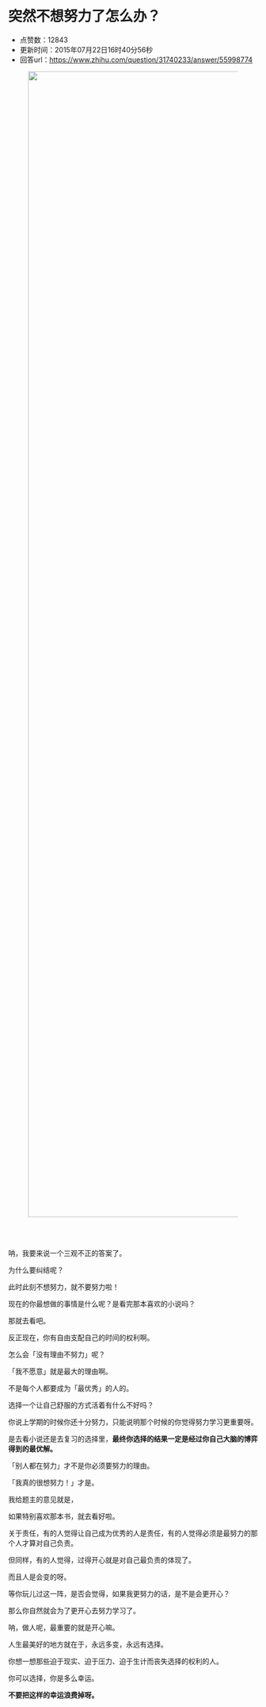 # 突然不想努力了怎么办？
- 点赞数：12843
- 更新时间：2015年07月22日16时40分56秒
- 回答url：https://www.zhihu.com/question/31740233/answer/55998774
<body>
 <figure>
  <img src="https://picx.zhimg.com/50/a8e9a3c4d505630d36b36b0efda62788_720w.jpg?source=1940ef5c" data-rawwidth="2308" data-rawheight="1081" data-original-token="a8e9a3c4d505630d36b36b0efda62788" class="origin_image zh-lightbox-thumb" width="2308" data-original="https://pic1.zhimg.com/a8e9a3c4d505630d36b36b0efda62788_r.jpg?source=1940ef5c">
 </figure>
 <br>
 <br>
 <p data-pid="3MDxBaPt">呐，我要来说一个三观不正的答案了。</p>
 <p data-pid="VSCEUbYg">为什么要纠结呢？</p>
 <p data-pid="ATUBqK9v">此时此刻不想努力，就不要努力啦！</p>
 <p data-pid="So7uVQJl">现在的你最想做的事情是什么呢？是看完那本喜欢的小说吗？</p>
 <p data-pid="hbe1_XlD">那就去看吧。</p>
 <p data-pid="tZ0EPbjp">反正现在，你有自由支配自己的时间的权利啊。</p>
 <p data-pid="1_pP3P-J">怎么会「没有理由不努力」呢？</p>
 <p data-pid="-kyRJyuH">「我不愿意」就是最大的理由啊。</p>
 <p data-pid="GvpaExSI">不是每个人都要成为「最优秀」的人的。</p>
 <p data-pid="du-g83J4">选择一个让自己舒服的方式活着有什么不好吗？</p>
 <p data-pid="HTH7LPzv">你说上学期的时候你还十分努力，只能说明那个时候的你觉得努力学习更重要呀。</p>
 <p data-pid="8Dez-hQw">是去看小说还是去复习的选择里，<b>最终你选择的结果一定是经过你自己大脑的博弈得到的最优解。</b></p>
 <p data-pid="hIksOjXA">「别人都在努力」才不是你必须要努力的理由。</p>
 <p data-pid="kRFOT7l0">「我真的很想努力！」才是。</p>
 <p data-pid="HcaJ_5j4">我给题主的意见就是，</p>
 <p data-pid="1E4Dr9_F">如果特别喜欢那本书，就去看好啦。</p>
 <p data-pid="3VQFXZlh">关于责任，有的人觉得让自己成为优秀的人是责任，有的人觉得必须是最努力的那个人才算对自己负责。</p>
 <p data-pid="qCrJoVHt">但同样，有的人觉得，过得开心就是对自己最负责的体现了。</p>
 <p data-pid="nSdwDj7E">而且人是会变的呀。</p>
 <p data-pid="EHS_NhSp">等你玩儿过这一阵，是否会觉得，如果我更努力的话，是不是会更开心？</p>
 <p data-pid="5vlgXpqS">那么你自然就会为了更开心去努力学习了。</p>
 <p data-pid="WOgJeQvg">呐，做人呢，最重要的就是开心嘛。</p>
 <p data-pid="MGBrLBdD">人生最美好的地方就在于，永远多变，永远有选择。</p>
 <p data-pid="odjxQDiv">你想一想那些迫于现实、迫于压力、迫于生计而丧失选择的权利的人。</p>
 <p data-pid="r5gyVwB7">你可以选择，你是多么幸运。</p>
 <p data-pid="9GOXED5B"><b>不要把这样的幸运浪费掉呀。</b></p>
</body>